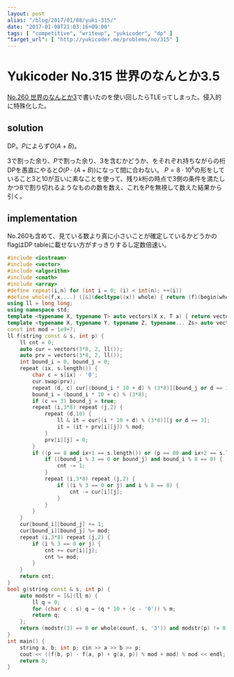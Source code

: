 ```yaml
---
layout: post
alias: "/blog/2017/01/08/yuki-315/"
date: "2017-01-08T21:03:16+09:00"
tags: [ "competitive", "writeup", "yukicoder", "dp" ]
"target_url": [ "http://yukicoder.me/problems/no/315" ]
---
```


# Yukicoder No.315 世界のなんとか3.5

[No.260 世界のなんとか3](http://yukicoder.me/problems/no/260)で書いたのを使い回したらTLEってしまった。侵入的に特殊化した。

## solution

DP。$P$によらず$O(A + B)$。

$3$で割った余り、$P$で割った余り、$3$を含むかどうか、をそれぞれ持ちながらの桁DPを愚直にやると$O(P \cdot (A + B))$になって間に合わない。
$P = 8 \cdot 10^k$の形をしていること$3$と$10$が互いに素なことを使って、残り$k$桁の時点で$3$側の条件を満たしかつ$8$で割り切れるようなものの数を数え、これを$P$を無視して数えた結果から引く。

## implementation

No.260も含めて、見ている数より真に小さいことが確定しているかどうかのflagはDP tableに載せない方がすっきりするし定数倍速い。

``` c++
#include <iostream>
#include <vector>
#include <algorithm>
#include <cmath>
#include <array>
#define repeat(i,n) for (int i = 0; (i) < int(n); ++(i))
#define whole(f,x,...) ([&](decltype((x)) whole) { return (f)(begin(whole), end(whole), ## __VA_ARGS__); })(x)
using ll = long long;
using namespace std;
template <typename X, typename T> auto vectors(X x, T a) { return vector<T>(x, a); }
template <typename X, typename Y, typename Z, typename... Zs> auto vectors(X x, Y y, Z z, Zs... zs) { auto cont = vectors(y, z, zs...); return vector<decltype(cont)>(x, cont); }
const int mod = 1e9+7;
ll f(string const & s, int p) {
    ll cnt = 0;
    auto cur = vectors(3*8, 2, ll());
    auto prv = vectors(3*8, 2, ll());
    int bound_i = 0, bound_j = 0;
    repeat (ix, s.length()) {
        char c = s[ix] - '0';
        cur.swap(prv);
        repeat (d, c) cur[(bound_i * 10 + d) % (3*8)][bound_j or d == 3] += 1;
        bound_i = (bound_i * 10 + c) % (3*8);
        if (c == 3) bound_j = true;
        repeat (i,3*8) repeat (j,2) {
            repeat (d,10) {
                ll & it = cur[(i * 10 + d) % (3*8)][j or d == 3];
                it = (it + prv[i][j]) % mod;
            }
            prv[i][j] = 0;
        }
        if ((p == 8 and ix+1 == s.length()) or (p == 80 and ix+2 == s.length()) or (p == 800 and ix+3 == s.length())) {
            if ((bound_i % 3 == 0 or bound_j) and bound_i % 8 == 0) {
                cnt -= 1;
            }
            repeat (i,3*8) repeat (j,2) {
                if ((i % 3 == 0 or j) and i % 8 == 0) {
                    cnt -= cur[i][j];
                }
            }
        }
    }
    cur[bound_i][bound_j] += 1;
    cur[bound_i][bound_j] %= mod;
    repeat (i,3*8) repeat (j,2) {
        if (i % 3 == 0 or j) {
            cnt += cur[i][j];
            cnt %= mod;
        }
    }
    return cnt;
}
bool g(string const & s, int p) {
    auto modstr = [&](ll m) {
        ll q = 0;
        for (char c : s) q = (q * 10 + (c - '0')) % m;
        return q;
    };
    return (modstr(3) == 0 or whole(count, s, '3')) and modstr(p) != 0;
}
int main() {
    string a, b; int p; cin >> a >> b >> p;
    cout << ((f(b, p) - f(a, p) + g(a, p)) % mod + mod) % mod << endl;
    return 0;
}
```
